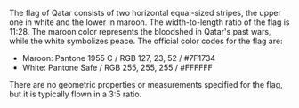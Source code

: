 The flag of Qatar consists of two horizontal equal-sized stripes, the upper one in white and the lower in maroon. The width-to-length ratio of the flag is 11:28. The maroon color represents the bloodshed in Qatar's past wars, while the white symbolizes peace. The official color codes for the flag are:

- Maroon: Pantone 1955 C / RGB 127, 23, 52 / #7F1734
- White: Pantone Safe / RGB 255, 255, 255 / #FFFFFF 

There are no geometric properties or measurements specified for the flag, but it is typically flown in a 3:5 ratio.